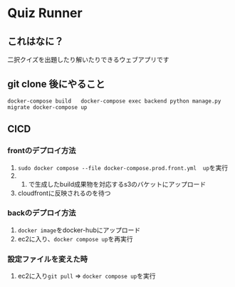 # Quiz Runner
## これはなに？
二択クイズを出題したり解いたりできるウェブアプリです

## git clone 後にやること
`
docker-compose build  
docker-compose exec backend python manage.py migrate
docker-compose up
`
## CICD
### frontのデプロイ方法
1. `sudo docker compose --file docker-compose.prod.front.yml  up`を実行
2. 1. で生成したbuild成果物を対応するs3のバケットにアップロード
3. cloudfrontに反映されるのを待つ

### backのデプロイ方法
1. `docker image`をdocker-hubにアップロード
2. ec2に入り、`docker compose up`を再実行

### 設定ファイルを変えた時
1. ec2に入り`git pull` => `docker compose up`を実行
